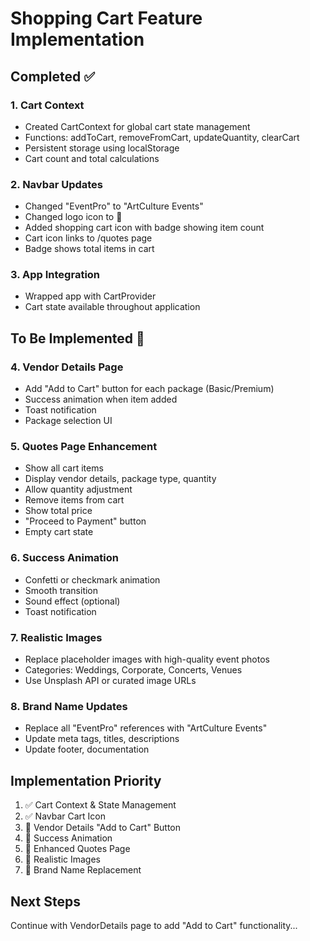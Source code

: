 # Shopping Cart Feature Implementation

## Completed ✅

### 1. Cart Context
- Created CartContext for global cart state management
- Functions: addToCart, removeFromCart, updateQuantity, clearCart
- Persistent storage using localStorage
- Cart count and total calculations

### 2. Navbar Updates
- Changed "EventPro" to "ArtCulture Events"
- Changed logo icon to 🎨
- Added shopping cart icon with badge showing item count
- Cart icon links to /quotes page
- Badge shows total items in cart

### 3. App Integration
- Wrapped app with CartProvider
- Cart state available throughout application

## To Be Implemented 🚧

### 4. Vendor Details Page
- Add "Add to Cart" button for each package (Basic/Premium)
- Success animation when item added
- Toast notification
- Package selection UI

### 5. Quotes Page Enhancement
- Show all cart items
- Display vendor details, package type, quantity
- Allow quantity adjustment
- Remove items from cart
- Show total price
- "Proceed to Payment" button
- Empty cart state

### 6. Success Animation
- Confetti or checkmark animation
- Smooth transition
- Sound effect (optional)
- Toast notification

### 7. Realistic Images
- Replace placeholder images with high-quality event photos
- Categories: Weddings, Corporate, Concerts, Venues
- Use Unsplash API or curated image URLs

### 8. Brand Name Updates
- Replace all "EventPro" references with "ArtCulture Events"
- Update meta tags, titles, descriptions
- Update footer, documentation

## Implementation Priority

1. ✅ Cart Context & State Management
2. ✅ Navbar Cart Icon
3. 🔄 Vendor Details "Add to Cart" Button
4. 🔄 Success Animation
5. 🔄 Enhanced Quotes Page
6. 🔄 Realistic Images
7. 🔄 Brand Name Replacement

## Next Steps

Continue with VendorDetails page to add "Add to Cart" functionality...

